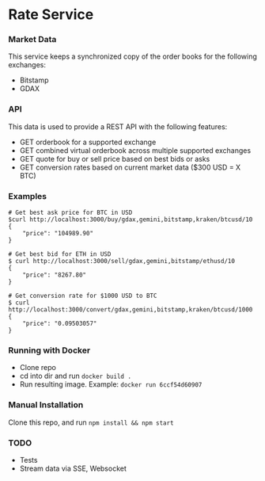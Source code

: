 # Rate Service

### Market Data
This service keeps a synchronized copy of the order books for the following exchanges:

- Bitstamp
- GDAX

### API

This data is used to provide a REST API with the following features:

- GET orderbook for a supported exchange
- GET combined virtual orderbook across multiple supported exchanges
- GET quote for buy or sell price based on best bids or asks
- GET conversion rates based on current market data ($300 USD = X BTC)

### Examples

```
# Get best ask price for BTC in USD
$curl http://localhost:3000/buy/gdax,gemini,bitstamp,kraken/btcusd/10
{
    "price": "104989.90"
}

# Get best bid for ETH in USD
$ curl http://localhost:3000/sell/gdax,gemini,bitstamp/ethusd/10
{
    "price": "8267.80"
}

# Get conversion rate for $1000 USD to BTC
$ curl http://localhost:3000/convert/gdax,gemini,bitstamp,kraken/btcusd/1000
{
    "price": "0.09503057"
}
```

### Running with Docker

- Clone repo
- cd into dir and run `docker build .`
- Run resulting image. Example: `docker run 6ccf54d60907`

### Manual Installation

Clone this repo, and run `npm install && npm start`

### TODO
- Tests
- Stream data via SSE, Websocket
